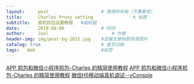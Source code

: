```yaml
---
layout:     post   				    # 使用的布局（不需要改）
title:      Charles Proxy setting				# 标题 
subtitle:   真机抓包设置教程   #副标题
date:       2019-06-06 				# 时间
author:     Joel 						# 作者
header-img: img/post-bg-2015.jpg 	#这篇文章标题背景图片
catalog: true 						# 是否归档
tags:	Web							#标签
---
```


<a href="https://blog.csdn.net/ManyPeng/article/details/79475870">APP 抓包和微信小程序抓包-Charles 的精简使用教程</a>
<a href="https://github.com/wuchangming/spy-debugger/issues/42">APP 抓包和微信小程序抓包-Charles 的精简使用教程</a>
<a href="https://blog.csdn.net/weixin_36934930/article/details/79870240">微信H5移动端真机调试--vConsole</a>
